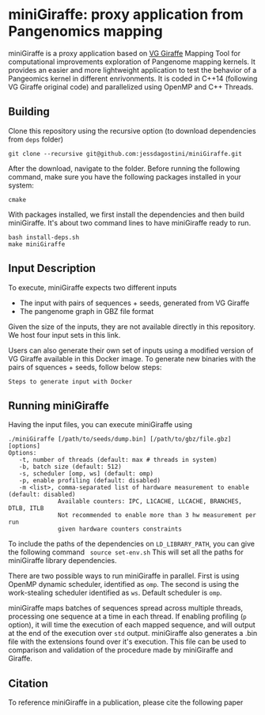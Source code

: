 # miniGiraffe: proxy application from Pangenomics mapping
miniGiraffe is a proxy application based on [VG Giraffe](https://github.com/vgteam/vg) Mapping Tool for computational improvements exploration of Pangenome mapping kernels. It provides an easier and more lightweight application to test the behavior of a Pangeomics kernel in different enrivonments. It is coded in C++14 (following VG Giraffe original code) and parallelized using OpenMP and C++ Threads.


Building
------------------------------------------
Clone this repository using the recursive option (to download dependencies from `deps` folder)

```git clone --recursive git@github.com:jessdagostini/miniGiraffe.git```

After the download, navigate to the folder. Before running the following command, make sure you have the following packages installed in your system:

```
cmake
```

With packages installed, we first install the dependencies and then build miniGiraffe. It's about two command lines to have miniGiraffe ready to run.

```
bash install-deps.sh
make miniGiraffe
```

Input Description
------------------------------------------
To execute, miniGiraffe expects two different inputs
- The input with pairs of sequences + seeds, generated from VG Giraffe
- The pangenome graph in GBZ file format

Given the size of the inputs, they are not available directly in this repository.
We host four input sets in this link.

Users can also generate their own set of inputs using a modified version of VG Giraffe available in this Docker image. To generate new binaries with the pairs of squences + seeds, follow below steps:

```
Steps to generate input with Docker
```

Running miniGiraffe
------------------------------------------
Having the input files, you can execute miniGiraffe using

```
./miniGiraffe [/path/to/seeds/dump.bin] [/path/to/gbz/file.gbz] [options]
Options: 
   -t, number of threads (default: max # threads in system)
   -b, batch size (default: 512)
   -s, scheduler [omp, ws] (default: omp)
   -p, enable profiling (default: disabled)
   -m <list>, comma-separated list of hardware measurement to enable (default: disabled)
              Available counters: IPC, L1CACHE, LLCACHE, BRANCHES, DTLB, ITLB
              Not recommended to enable more than 3 hw measurement per run
              given hardware counters constraints
```

To include the paths of the dependencies on `LD_LIBRARY_PATH`, you can give the following command
``` source set-env.sh```
This will set all the paths for miniGiraffe library dependencies.

There are two possible ways to run miniGiraffe in parallel. First is using OpenMP dynamic scheduler, identified as `omp`. The second is using the work-stealing scheduler identified as `ws`. Default scheduler is `omp`.

miniGiraffe maps batches of sequences spread across multiple threads, processing one sequence at a time in each thread. If enabling profiling (`p` option), it will time the execution of each mapped sequence, and will output at the end of the execution over `std` output. miniGiraffe also generates a .bin file with the extensions found over it's execution. This file can be used to comparison and validation of the procedure made by miniGiraffe and Giraffe.


Citation
------------------------------------------
To reference miniGiraffe in a publication, please cite the following paper
